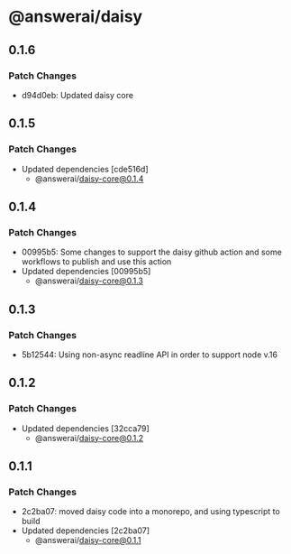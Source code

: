 # @answerai/daisy

## 0.1.6

### Patch Changes

- d94d0eb: Updated daisy core

## 0.1.5

### Patch Changes

- Updated dependencies [cde516d]
  - @answerai/daisy-core@0.1.4

## 0.1.4

### Patch Changes

- 00995b5: Some changes to support the daisy github action and some workflows to publish and use this action
- Updated dependencies [00995b5]
  - @answerai/daisy-core@0.1.3

## 0.1.3

### Patch Changes

- 5b12544: Using non-async readline API in order to support node v.16

## 0.1.2

### Patch Changes

- Updated dependencies [32cca79]
  - @answerai/daisy-core@0.1.2

## 0.1.1

### Patch Changes

- 2c2ba07: moved daisy code into a monorepo, and using typescript to build
- Updated dependencies [2c2ba07]
  - @answerai/daisy-core@0.1.1
